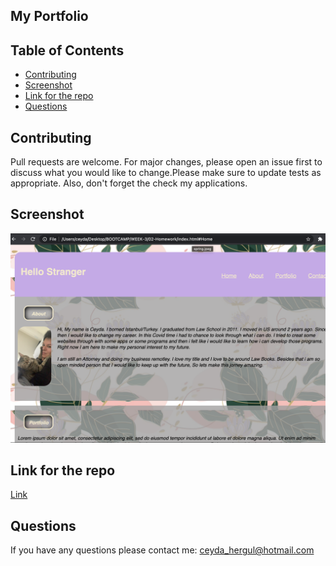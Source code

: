 
## My Portfolio


## Table of Contents 
- [Contributing](#Contributing)
- [Screenshot](#Screenshot)
- [Link for the repo](#Link)
- [Questions](#Questions)

 
## Contributing
 Pull requests are welcome. For major changes, please open an issue first to discuss what you would like to change.Please make sure to update tests as appropriate. Also, don't forget the check my applications.

## Screenshot
![Screenshot](/Image/screen.png)

## Link for the repo
[Link](https://chergul.github.io/Homework-Portfolio/)

## Questions
If you have any questions please contact me:
ceyda_hergul@hotmail.com 
 